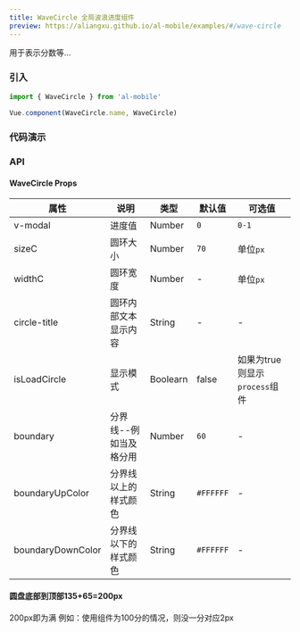 ```yaml
---
title: WaveCircle 全局波浪进度组件
preview: https://aliangxu.github.io/al-mobile/examples/#/wave-circle
---
```


用于表示分数等...

### 引入

```javascript
import { WaveCircle } from 'al-mobile'

Vue.component(WaveCircle.name, WaveCircle)
```

### 代码演示
<!-- DEMO -->

### API

#### WaveCircle Props
|属性 | 说明 | 类型 | 默认值 |可选值|
|----|-----|------|------|------|
|v-modal|进度值|Number|`0`|`0-1`|
|sizeC|圆环大小|Number|`70`|单位`px`|
|widthC|圆环宽度|Number|-|单位`px`|
|circle-title|圆环内部文本显示内容|String|-|-|
|isLoadCircle|显示模式|Boolearn|false|如果为true则显示`process`组件|
|boundary|分界线--例如当及格分用|Number|`60`|-|
|boundaryUpColor|分界线以上的样式颜色|String|`#FFFFFF`|-|
|boundaryDownColor|分界线以下的样式颜色|String|`#FFFFFF`|-|


#### 圆盘底部到顶部135+65=200px
200px即为满
例如：使用组件为100分的情况，则没一分对应2px